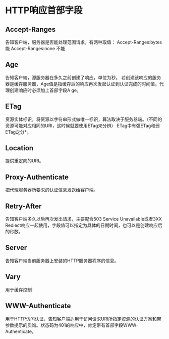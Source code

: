 # HTTP响应首部字段

## Accept-Ranges

告知客户端，服务器是否能处理范围请求，有两种取值：
Accept-Ranges:bytes 能
Accept-Ranges:none 不能

## Age

告知客户端，源服务器在多久之前创建了响应，单位为秒。
若创建该响应的服务器是缓存服务器，Age值是指缓存后的响应再次发起认证到认证完成的时间值。代理创建响应时必须加上首部字段A	ge。

## ETag

资源实体标识，将资源以字符串形式做唯一标识，算法取决于服务器端。（不同的资源可能对应相同的URI，这时候就要使用ETag来分辨）
ETag中有强ETag和弱ETag之分*。

## Location

提供重定向的URI。

## Proxy-Authenticate

把代理服务器所要求的认证信息发送给客户端。

## Retry-After

告知客户端多久以后再次发出请求，主要配合503 Service Unavailable或者3XX Rediect响应一起使用，字段值可以指定为具体的日期时间，也可以是创建响应后的秒数。

## Server

告知客户端当前服务器上安装的HTTP服务器程序的信息。

## Vary

用于缓存控制

## WWW-Authenticate

用于HTTP访问认证，告知客户端适用于访问请求URI所指定资源的认证方案和带参数提示的质询。状态码为401的响应中，肯定带有首部字段WWW-Authenticate。